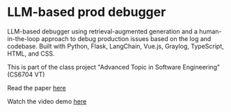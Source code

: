 # LLM-based prod debugger

LLM-based debugger using retrieval-augmented generation and a human-in-the-loop approach to debug production issues based on the log and codebase. 
Built with Python, Flask, LangChain, Vue.js, Graylog, TypeScript, HTML, and CSS.

This is part of the class project "Advanced Topic in Software Engineering" (CS6704 VT)

Read the paper [here](LLM_for_debugging_production_paper.pdf)

Watch the video demo [here](https://www.youtube.com/watch?v=uVpE5UtEcNI)
